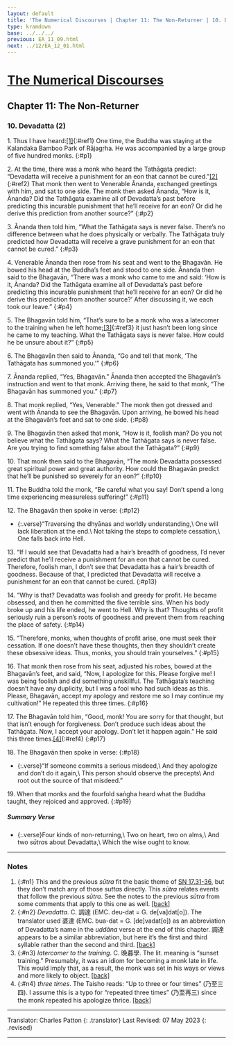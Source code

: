 ```yaml
---
layout: default
title: 'The Numerical Discourses | Chapter 11: The Non-Returner | 10. Devadatta (2)'
type: kramdown
base: ../../../
previous: EA_11_09.html
next: ../12/EA_12_01.html
---
```


# [The Numerical Discourses](../index.html)
## Chapter 11: The Non-Returner
### 10. Devadatta (2)

1\. Thus I have heard:[\[1\]](#n1){:#ref1} One time, the Buddha was staying at the Kalandaka Bamboo Park of Rājagṛha. He was accompanied by a large group of five hundred monks.
{:#p1}

2\. At the time, there was a monk who heard the Tathāgata predict: “Devadatta will receive a punishment for an eon that cannot be cured.”[\[2\]](#n2){:#ref2} That monk then went to Venerable Ānanda, exchanged greetings with him, and sat to one side. The monk then asked Ānanda, “How is it, Ānanda? Did the Tathāgata examine all of Devadatta’s past before predicting this incurable punishment that he’ll receive for an eon? Or did he derive this prediction from another source?”
{:#p2}

3\. Ānanda then told him, “What the Tathāgata says is never false. There’s no difference between what he does physically or verbally. The Tathāgata truly predicted how Devadatta will receive a grave punishment for an eon that cannot be cured.”
{:#p3}

4\. Venerable Ānanda then rose from his seat and went to the Bhagavān. He bowed his head at the Buddha’s feet and stood to one side. Ānanda then said to the Bhagavān, “There was a monk who came to me and said: ‘How is it, Ānanda? Did the Tathāgata examine all of Devadatta’s past before predicting this incurable punishment that he’ll receive for an eon? Or did he derive this prediction from another source?’ After discussing it, we each took our leave.”
{:#p4}

5\. The Bhagavān told him, “That’s sure to be a monk who was a latecomer to the training when he left home;[\[3\]](#n3){:#ref3} it just hasn’t been long since he came to my teaching. What the Tathāgata says is never false. How could he be unsure about it?”
{:#p5}

6\. The Bhagavān then said to Ānanda, “Go and tell that monk, ‘The Tathāgata has summoned you.’”
{:#p6}

7\. Ānanda replied, “Yes, Bhagavān.” Ānanda then accepted the Bhagavān’s instruction and went to that monk. Arriving there, he said to that monk, “The Bhagavān has summoned you.”
{:#p7}

8\. That monk replied, “Yes, Venerable.” The monk then got dressed and went with Ānanda to see the Bhagavān. Upon arriving, he bowed his head at the Bhagavān’s feet and sat to one side.
{:#p8}

9\. The Bhagavān then asked that monk, “How is it, foolish man? Do you not believe what the Tathāgata says? What the Tathāgata says is never false. Are you trying to find something false about the Tathāgata?”
{:#p9}

10\. That monk then said to the Bhagavān, “The monk Devadatta possessed great spiritual power and great authority. How could the Bhagavān predict that he’ll be punished so severely for an eon?”
{:#p10}

11\. The Buddha told the monk, “Be careful what you say! Don’t spend a long time experiencing measureless suffering!”
{:#p11}

12\. The Bhagavān then spoke in verse:
{:#p12}

* {:.verse}“Traversing the dhyānas and worldly understanding,\\
One will lack liberation at the end.\\
Not taking the steps to complete cessation,\\
One falls back into Hell.

13\. “If I would see that Devadatta had a hair’s breadth of goodness, I’d never predict that he’ll receive a punishment for an eon that cannot be cured. Therefore, foolish man, I don’t see that Devadatta has a hair’s breadth of goodness. Because of that, I predicted that Devadatta will receive a punishment for an eon that cannot be cured.
{:#p13}

14\. “Why is that? Devadatta was foolish and greedy for profit. He became obsessed, and then he committed the five terrible sins. When his body broke up and his life ended, he went to Hell. Why is that? Thoughts of profit seriously ruin a person’s roots of goodness and prevent them from reaching the place of safety.
{:#p14}

15\. “Therefore, monks, when thoughts of profit arise, one must seek their cessation. If one doesn’t have these thoughts, then they shouldn’t create these obsessive ideas. Thus, monks, you should train yourselves.”
{:#p15}

16\. That monk then rose from his seat, adjusted his robes, bowed at the Bhagavān’s feet, and said, “Now, I apologize for this. Please forgive me! I was being foolish and did something unskillful. The Tathāgata’s teaching doesn’t have any duplicity, but I was a fool who had such ideas as this. Please, Bhagavān, accept my apology and restore me so I may continue my cultivation!” He repeated this three times.
{:#p16}

17\. The Bhagavān told him, “Good, monk! You are sorry for that thought, but that isn’t enough for forgiveness. Don’t produce such ideas about the Tathāgata. Now, I accept your apology. Don’t let it happen again.” He said this three times.[\[4\]](#n4){:#ref4}
{:#p17}

18\. The Bhagavān then spoke in verse:
{:#p18}

* {:.verse}“If someone commits a serious misdeed,\\
And they apologize and don’t do it again,\\
This person should observe the precepts\\
And root out the source of that misdeed.”

19\. When that monks and the fourfold saṅgha heard what the Buddha taught, they rejoiced and approved.
{:#p19}

##### Summary Verse

* {:.verse}Four kinds of non-returning,\\
Two on heart, two on alms,\\
And two <em>sūtra</em>s about Devadatta,\\
Which the wise ought to know.

---

### Notes

1. {:#n1} This and the previous <em>sūtra</em> fit the basic theme of <a href="https://suttacentral.net/sn17.31/en/sujato" target="_blank">SN 17.31-36</a>, but they don’t match any of those <em>sutta</em>s directly. This <em>sūtra</em> relates events that follow the previous <em>sūtra</em>. See the notes to the previous <em>sūtra</em> from some comments that apply to this one as well. [\[back\]](#ref1)
2. {:#n2} <em>Devadatta</em>. C. 調達 (EMC. deu-dat = G. de[va]dat[o]). The translator used 婆達 (EMC. bua-dat = G. [de]vadat[o]) as an abbreviation of Devadatta’s name in the <em>uddāna</em> verse at the end of this chapter. 調達 appears to be a similar abbreviation, but here it’s the first and third syllable rather than the second and third. [\[back\]](#ref2)
3. {:#n3} <em>latercomer to the training</em>. C. 晩暮學. The lit. meaning is “sunset training.” Presumably, it was an idiom for becoming a monk late in life. This would imply that, as a result, the monk was set in his ways or views and more likely to object. [\[back\]](#ref3)
4. {:#n4} <em>three times</em>. The Taisho reads: “Up to three or four times” (乃至三四). I assume this is a typo for “repeated three times” (乃至再三) since the monk repeated his apologize thrice. [\[back\]](#ref4)

---

Translator: Charles Patton
{: .translator}
Last Revised: 07 May 2023
{: .revised}

---